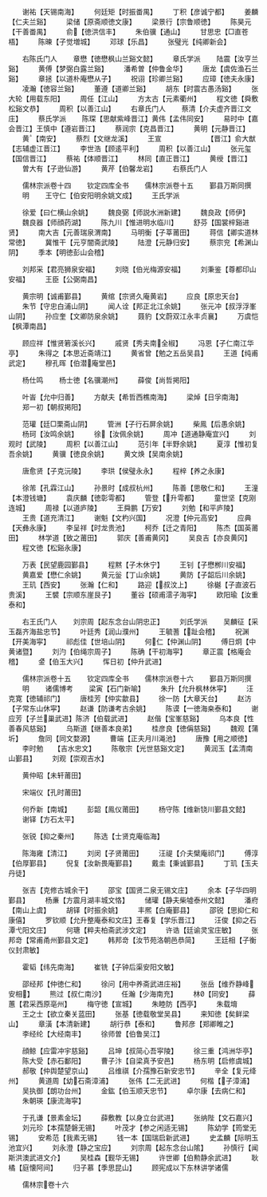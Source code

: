 <!-- { "loadSidebar": true } -->
　　谢祐【天锡南海】
　　何廷矩【时振畨禺】
　　丁积【彦诚宁都】
　　姜麟【仁夫兰谿】
　　梁储【原斋顺徳文康】
　　梁景行【宗鲁顺徳】
　　陈昊元【干善畨禺】
　　俞【徳洪信丰】
　　朱伯骥【通山】
　　甘思忠【□直苍梧】
　　陈暕【子觉増城】
　　邓球【乐昌】
　　张璧光【纯卿新会】






　　右陈氏门人
　　章懋【徳懋枫山兰谿文懿】
　　章氏学派
　　陆震【汝亨兰谿】
　　黄傅【梦弼白露兰谿】
　　潘希曽【仲鲁金华】
　　唐龙【虞佐渔石兰谿】
　　章拯【以道朴庵懋从子】
　　祝诩【珍卿兰谿】
　　应璋【徳夫永康】
　　凌瀚【徳容兰谿】
　　董遵【道卿兰谿】
　　胡东【时震古愚汤谿】
　　张大轮【用载东阳】
　　周任【江山】
　　方太古【元素衢州】
　　程文徳【舜敷松谿文恭】
　　周积【以善江山】
　　右章氏门人
　　蔡清【介夫虚齐晋江文庄】
　　蔡氏学派
　　陈琛【思献紫峰晋江】黄伟【孟伟同安】
　　易时中【嘉会晋江】王慎中【遵岩晋江】
　　蔡润宗【克昌晋江】
　　黄明【元静晋江】
　　黄【南安】
　　蔡烈【文继龙溪】
　　王宣　　　　　　　【晋江】俞大猷【志辅虚江晋江】
　　李世浩【顾逺平利】
　　周积【以善江山】
　　张元玺【国信晋江】
　　蔡祐【体顺晋江】
　　林同【直正晋江】
　　黄绶【晋江】
　　曽大有【子逊仙游】
　　黄芹【伯馨龙岩】
　　右蔡氏门人










　　儒林宗派卷十四
　　钦定四库全书
　　儒林宗派卷十五
　　鄞县万斯同撰
　　明
　　王守仁【伯安阳明余姚文成】
　　王氏学派













　　徐爱【曰仁横山余姚】
　　魏良弼【师説水洲新建】
　　魏良政【师伊】
　　魏良器【师顔药湖】
　　陈九川【惟进明水临川】
　　舒芬【国裳梓谿进贤】
　　南大吉【元善瑞泉渭南】
　　马明衡【子莘莆田】
　　蒋信【卿实道林常徳】
　　冀惟干【元亨闇斋武陵】
　　陆澄【元静归安】
　　蔡宗兖【希渊山阴】
　　季本【明徳彭山会稽】





　　刘邦采【君亮狮泉安福】
　　刘晓【伯光梅源安福】
　　刘秉鉴【尊都印山安福】
　　王臣【公弼南昌】














　　黄宗明【诚甫鄞县】
　　黄绾【宗贤久庵黄岩】
　　应良【原忠天台】
　　朱节【守忠白浦山阴】
　　闻人诠【邦正北江余姚】
　　张元冲【叔浮浮峯山阴】
　　孙应奎【文卿防泉余姚】
　　聂豹【文蔚双江永丰贞襄】
　　万虞恺【枫潭南昌】








　　顾应祥【惟贤箬溪长兴】
　　戚贤【秀夫南全椒】
　　冯恩【子仁南江华亭】
　　朱得之【本思近斋靖江】
　　黄省曾【勉之五岳吴县】
　　王道【纯甫武定】
　　穆孔晖【伯潜庵堂邑】




　　杨仕鸣
　　杨士徳【名骥潮州】
　　薛俊【尚哲掲阳】


　　叶峕【允中归善】
　　方献夫【希哲西樵南海】
　　梁焯【日孚南海】
　　郑一初【朝叔掲阳】
















　　范瓘【廷□栗斋山阴】
　　管洲【子行石屏余姚】
　　柴鳯【后愚余姚】
　　杨珂【汝鸣余姚】
　　徐【汝佩余姚】
　　周冲【道通静庵宜兴】
　　刘观时【武陵】
　　周积【以善江山】
　　范引年【半野余姚】
　　夏淳【惟初复吾余姚】
　　黄骥【徳良余姚】
　　黄文焕【吴南余姚】




　　唐愈贤【子克沅陵】
　　李珙【侯璧永永】
　　程梓【养之永康】

　　徐芾【孔霖江山】
　　孙景时【成叔杭州】
　　陈善【思敬仁和】
　　王潼【本澄钱塘】
　　袁庆麟【徳彰雩都】
　　管登【升雩都】
　　童世坚【克刚连城】
　　周禄【以道庐陵】
　　王舜鹏【万安】
　　刘勉【和平庐陵】
　　王贵【道充清江】
　　谢魁【文杓兴国】
　　况澄【仲元高安】
　　应典【天彝永康】
　　李呈祥【时龙贵池】
　　柯乔【迁之青阳】
　　陈杰【国英莆田】
　　林学道【致之莆田】
　　郭庆【善甫黄冈】
　　吴良吉【亦良黄冈】
　　程文徳【松谿永康】














　　万表【民望鹿园鄞县】
　　程黙【子木休宁】
　　王钊【子懋栁川安福】
　　黄嘉爱【懋仁余姚】
　　黄元釡【丁山余姚】
　　黄防【子韶后川余姚】
　　王玑【西安】
　　张瀚【仁和】
　　路迎【叔汶上】
　　徐樾【子直波石贵溪】
　　王襞【宗顺东崖艮子】
　　董谷【硕甫澐子海寜】
　　欧阳瑜【汝重泰和】





　　右王氏门人
　　刘宗周【起东念台山阴忠正】
　　刘氏学派
　　吴麟征【采玉磊齐海盐忠节】
　　叶廷秀【润山濮州】
　　王毓蓍【趾会稽】
　　祝渊【开美海寜】
　　祁彪佳【世培山阴】
　　何仁【仲渊山阴】
　　傅日炯【中黄诸暨】
　　刘汋【伯绳宗周子】
　　陈确【干初海寜】
　　章正震【格庵会稽】
　　金【伯玉大兴】
　　恽日初【仲升武进】











　　儒林宗派卷十五
　　钦定四库全书
　　儒林宗派卷十六
　　鄞县万斯同撰
　　明
　　诸儒博考
　　梁寅【石门新喻】
　　朱升【允升枫林休寜】
　　汪克寛【徳辅祁门】
　　唐桂芳【仲实歙县】
　　徐一防【大章天台】
　　赵汸【子常东山休寜】
　　赵谦【防谦考古余姚】
　　陈谟【一徳海桒泰和】
　　谢应芳【子兰巢武进】陈济【伯载武进】
　　赵偕【宝峯慈谿】
　　乌本良【性善春风慈谿】
　　乌斯道【继善本良弟】
　　桂彦良【徳偁慈谿】
　　魏观【蒲圻】
　　詹同【同文婺源】
　　曹端【正夫月川渑池】
　　唐豫【用之顺徳】
　　李时勉　　【吉水忠文】
　　陈敬宗【光世慈谿文定】
　　黄润玉【孟清南山鄞县】
　　刘观【崇观吉水】


　　黄仲昭【未轩莆田】


　　宋端仪【孔时莆田】



　　何乔新【南城】
　　彭韶【鳯仪莆田】
　　杨守陈【维新铙川鄞县文懿】
　　谢铎【方石太平】

　　张锐【抑之秦州】
　　陈选【士贤克庵临海】



　　陈海雍【清江】
　　刘闵【子贤莆田】
　　汪禔【介夫檗庵祁门】
　　傅淳【伯厚鄞县】
　　倪复【汝新畏庵鄞县】
　　戴圭【秉诚鄞县】
　　丁玑【玉夫丹徒】


　　张吉【克修古城余干】
　　邵宝【国贤二泉无锡文庄】
　　余本【子华四明鄞县】
　　杨亷【方震月湖丰城文恪】
　　储瓘【静夫柴墟泰州文懿】
　　潘府【南山上虞】
　　胡铎【时振余姚】
　　丰熈【白庵鄞县】
　　邵锐【思抑仁和康僖】
　　罗钦顺【允升整庵泰和文庄】王春复【学乐晋江】
　　汪俊【抑之石潭弋阳文庄】
　　何瑭【粹夫柏斋武涉文定】
　　许诰【廷谕灵宝庄敏】
　　张邦竒【常甫甬州鄞县文定】
　　韩邦竒【汝节苑洛朝邑恭简】
　　王廷相【子衡仪封肃敏】


　　霍韬【纬先南海】
　　崔铣【子钟后渠安阳文敏】




　　邵经邦【仲徳仁和】
　　徐问【用中养斋武进庄裕】
　　张岳【维乔静峰安相】
　　熊过【叔仁南沙】
　　任瀚【少海南充】
　　林【同安】
　　薛蕙【君采西原亳州】
　　梅守徳【宣城】
　　朱睦防【西亭】
　　朱载堉
　　王之士【欲立秦关蓝田】
　　张基【徳载敬堂吴县】
　　来知徳【矣鲜梁山】
　　章潢【本清新建】
　　胡行恭【泰和】
　　鲁邦彦【郑卿睢之】
　　李经纶【大经南丰】
　　徐师曽【伯鲁吴江】















　　顔鲸【应雷冲宇慈谿】
　　吕坤【叔简心吾寜陵】
　　徐三重【鸿洲华亭】
　　陈大受【赤石鄱阳】
　　曹子汴【自梁真予安邑】
　　杨东明【启修虞城】
　　郝敬【仲舆楚望京山】
　　吕维祺【介孺豫石新安忠节】
　　辛全【复元绛州】
　　黄道周【幼石斋漳浦】
　　张伟【二无武进】
　　何楷【子漳浦】
　　吴执御【朗功台州】
　　金鈜【伯玉顺天忠节】
　　卓尔康【去病仁和】
　　朱朝瑛【康流海寜】






　　于孔谦【景素金坛】
　　薛敷教【以身立台武进】
　　张纳陛【文石嘉兴】
　　刘元珍【本孺楚磐无锡】
　　叶茂才【参之闲适无锡】
　　陈幼学【筠堂无锡】
　　安希范【我素无锡】
　　钱一本【国瑞启新武进】
　　史孟麟【际明玉池宜兴】
　　刘永澄【静之宝应】
　　刘宗周【起东念台山隂】
　　孙慎行【闻斯洪澳武进文介】
　　吴桂森【觐华无锡】
　　许世卿【伯勲静余武进】
　　耿橘【庭懐阿间】
　　归子慕【季思昆山】
　　顾宪成以下东林讲学诸儒









　　儒林宗卷十六
